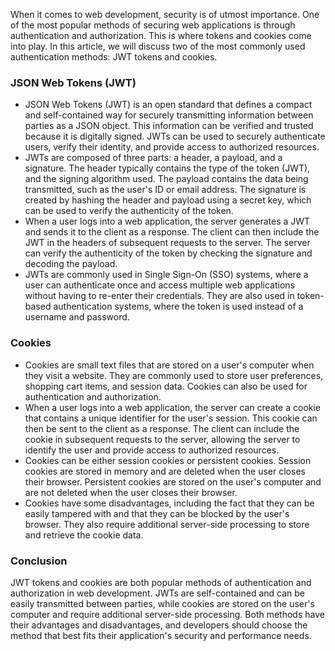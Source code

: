 When it comes to web development, security is of utmost importance. One of the most popular methods of securing web applications is through authentication and authorization. This is where tokens and cookies come into play. In this article, we will discuss two of the most commonly used authentication methods: JWT tokens and cookies.

### JSON Web Tokens (JWT)
- JSON Web Tokens (JWT) is an open standard that defines a compact and self-contained way for securely transmitting information between parties as a JSON object. This information can be verified and trusted because it is digitally signed. JWTs can be used to securely authenticate users, verify their identity, and provide access to authorized resources.
- JWTs are composed of three parts: a header, a payload, and a signature. The header typically contains the type of the token (JWT), and the signing algorithm used. The payload contains the data being transmitted, such as the user's ID or email address. The signature is created by hashing the header and payload using a secret key, which can be used to verify the authenticity of the token.
- When a user logs into a web application, the server generates a JWT and sends it to the client as a response. The client can then include the JWT in the headers of subsequent requests to the server. The server can verify the authenticity of the token by checking the signature and decoding the payload.
- JWTs are commonly used in Single Sign-On (SSO) systems, where a user can authenticate once and access multiple web applications without having to re-enter their credentials. They are also used in token-based authentication systems, where the token is used instead of a username
and password.

### Cookies
- Cookies are small text files that are stored on a user's computer when they visit a website. They are commonly used to store user preferences, shopping cart items, and session data. Cookies can also be used for authentication and authorization.
- When a user logs into a web application, the server can create a cookie that contains a unique identifier for the user's session. This cookie can then be sent to the client as a response. The client can include the cookie in subsequent requests to the server, allowing the server to identify the user and provide access to authorized resources.
- Cookies can be either session cookies or persistent cookies. Session cookies are stored in memory and are deleted when the user closes their browser. Persistent cookies are stored on the user's computer and are not deleted when the user closes their browser.
- Cookies have some disadvantages, including the fact that they can be easily tampered with and that they can be blocked by the user's browser. They also require additional server-side processing to store and retrieve the cookie data.

### Conclusion

JWT tokens and cookies are both popular methods of authentication and authorization in web development. JWTs are self-contained and can
be easily transmitted between parties, while cookies are stored on the user's computer and require additional server-side processing. Both
methods have their advantages and disadvantages, and developers should choose the method that best fits their application's security and
performance needs.